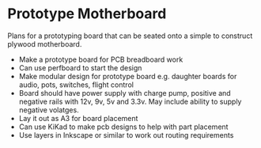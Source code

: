 # Prototype Motherboard

Plans for a prototyping board that can be seated onto a simple to construct plywood motherboard.

* Make a prototype board for PCB breadboard work
* Can use perfboard to start the design
* Make modular design for prototype board e.g. daughter boards for audio, pots, switches, flight control
* Board should have power supply with charge pump, positive and negative rails with 12v, 9v, 5v and 3.3v. May include ability to supply negative volatges.
* Lay it out as A3 for board placement
* Can use KiKad to make pcb designs to help with part placement
* Use layers in Inkscape or similar to work out routing requirements

